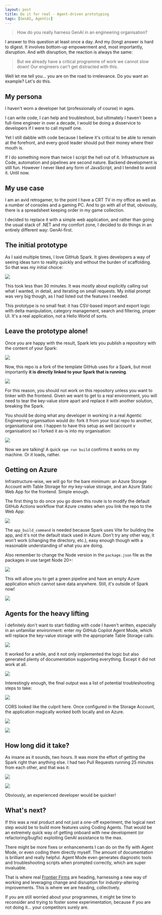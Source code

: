 ```yaml
---
layout: post
title: Do it for real - Agent-driven prototyping
tags: [GenAI, Agentic]
---
```

> How do you really harness GenAI in an engineering organisation?

I answer to this question at least once a day. And my (long) answer is hard to digest. It involves bottom-up empowerment and, most importantly, disruption. And with disruption, the reaction is always the same:

> But we already have a critical programme of work we cannot slow down! Our engineers can't get distracted with this.

Well let me tell you... you are on the road to irrelevance. Do you want an example? Let's do this.

## My persona
I haven't worn a developer hat (professionally of course) in ages. 

I can write code, I can help and troubleshoot, but ultimately I haven't been a full-time engineer in over a decade, I would be doing a disservice to developers if I were to call myself one.

Yet I still dabble with code because I believe it's critical to be able to remain at the forefront, and every good leader should put their money where their mouth is.

If I do something more than twice I script the hell out of it. Infrastructure as Code, automation and pipelines are second nature. Backend development is still fun. However I never liked any form of JavaScript, and I tended to avoid it. Until now.

## My use case
I am an avid retrogamer, to the point I have a CRT TV in my office as well as a number of consoles and a gaming PC. And to go with all of that, obviously, there is a spreadsheet keeping order in my game collection.

I decided to replace it with a simple web application, and rather than going the usual stack of .NET and my comfort zone, I decided to do things in an entirely different way: GenAI-first.

## The initial prototype
As I said multiple times, I love GitHub Spark. It gives developers a way of seeing ideas turn to reality quickly and without the burden of scaffolding. So that was my initial choice:

![](/images/posts/2025-10-23-21-08-00.png)

This took less than 30 minutes. It was mostly about explicitly calling out what I wanted, in detail, and iterating on small requests. My initial prompt was very big though, as I had listed out the features I needed.

This prototype is no small feat: it has CSV-based import and export logic with delta manipulation, category management, search and filtering, proper UI. It's a real application, not a Hello World of sorts.

## Leave the prototype alone!
Once you are happy with the result, Spark lets you publish a repository with the content of your Spark:

![](/images/posts/2025-10-23-21-11-50.png)

Now, this repo is a fork of the template GitHub uses for a Spark, but most importantly **it is directly linked to your Spark that is running**. 

![](/images/posts/2025-10-23-21-13-22.png)

For this reason, you should not work on this repository unless you want to tinker with the frontend. Given we want to get to a real environment, you will need to tear the key-value store apart and replace it with another solution, breaking the Spark. 

You should be doing what any developer in working in a real Agentic Engineering organisation would do: fork it from your local repo to another, organisational one. I happen to have this setup as well (account v organisation) so I forked it as-is into my organisation:

![](/images/posts/2025-10-23-21-18-47.png)

Now we are talking! A quick `npm run build` confirms it works on my machine. Or it loads, rather.  

## Getting on Azure
Infrastructure-wise, we will go for the bare minimum: an Azure Storage Account with Table Storage for _my_ key-value storage, and an Azure Static Web App for the frontend. Simple enough.

The first thing to do once you go down this route is to modify the default GitHub Actions workflow that Azure creates when you link the repo to the Web App:

![](/images/posts/2025-10-23-21-24-40.png)

The `app_build_command` is needed because Spark uses Vite for building the app, and it's not the default stack used in Azure. Don't try any other way, it won't work (changing the directory, etc.), easy enough though with a reasonable understanding of what you are doing.

Also remember to change the Node version in the `package.json` file as the packages in use target Node 20+:

![](/images/posts/2025-10-23-21-26-33.png)

This will allow you to get a green pipeline and have an empty Azure application which cannot save data anywhere. Still, it's outside of Spark now!

![](/images/posts/2025-10-23-21-29-12.png)

## Agents for the heavy lifting
I definitely don't want to start fiddling with code I haven't written, especially in an unfamiliar environment: enter my GitHub Copilot Agent Mode, which will replace the key-value storage with the appropriate Table Storage calls:

![](/images/posts/2025-10-23-21-37-24.png)

It worked for a while, and it not only implemented the logic but also generated plenty of documentation supporting everything. Except it did not work at all. 

![](/images/posts/2025-10-23-21-39-17.png)

Interestingly enough, the final output was a list of potential troubleshooting steps to take:

![](/images/posts/2025-10-23-21-40-46.png)

CORS looked like the culprit here. Once configured in the Storage Account, the application magically worked both locally and on Azure.

![](/images/posts/2025-10-23-22-44-41.png)

![](/images/posts/2025-10-23-22-46-05.png)

## How long did it take?
As insane as it sounds, two hours. It was more the effort of getting the Spark right than anything else.
I had two Pull Requests running 25 minutes from each other, and that was it:

![](/images/posts/2025-10-23-21-47-42.png)

![](/images/posts/2025-10-23-21-47-11.png)

Obviously, an experienced developer would be quicker!

## What's next?
If this was a real product and not just a one-off experiment, the logical next step would be to build more features using Coding Agents. That would be an extremely quick way of getting onboard with new development (or refactoring/bugfix) exploiting GenAI assistance to the max. 

There might be more fixes or enhancements I can do on the fly with Agent Mode, or even coding them directly myself. The amount of documentation is brilliant and really helpful. Agent Mode even generates diagnostic tools and troubleshooting scripts when prompted correctly, which are super invaluable.

That is where real [Frontier Firms](https://www.microsoft.com/en-us/worklab/work-trend-index/2025-the-year-the-frontier-firm-is-born) are heading, harnessing a new way of working and leveraging change and disruption for industry-altering improvements. This is where we are heading, collectively. 

If you are still worried about your programmes, it might be time to reconsider and trying to foster some experimentation, because if you are not doing it... your competitors surely are.
